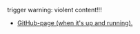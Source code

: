 trigger warning: violent content!!!

- <a href="https://frietvorkje69.github.io/AmongUsSimulator/">GitHub-page (when it's up and running).</a>
